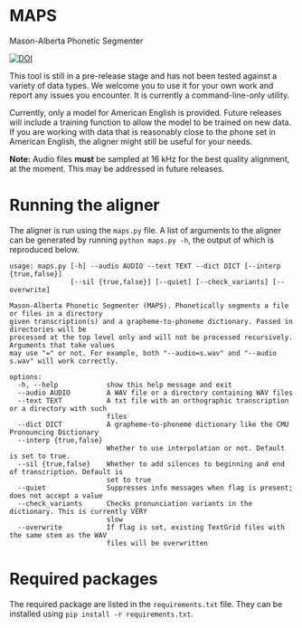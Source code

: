 # MAPS

Mason-Alberta Phonetic Segmenter

[![DOI](https://zenodo.org/badge/703623203.svg)](https://zenodo.org/doi/10.5281/zenodo.10035627)

This tool is still in a pre-release stage and has not been tested against a variety of data types. We welcome you to use it for your own work and report any issues you encounter. It is currently a command-line-only utility.

Currently, only a model for American English is provided. Future releases will include a training function to allow the model to be trained on new data. If you are working with data that is reasonably close to the phone set in American English, the aligner might still be useful for your needs.

**Note:** Audio files **must** be sampled at 16 kHz for the best quality alignment, at the moment. This may be addressed in future releases.

# Running the aligner

The aligner is run using the `maps.py` file. A list of arguments to the aligner can be generated by running `python maps.py -h`, the output of which is reproduced below.

```
usage: maps.py [-h] --audio AUDIO --text TEXT --dict DICT [--interp {true,false}]
               [--sil {true,false}] [--quiet] [--check_variants] [--overwrite]

Mason-Alberta Phonetic Segmenter (MAPS). Phonetically segments a file or files in a directory
given transcription(s) and a grapheme-to-phoneme dictionary. Passed in directories will be
processed at the top level only and will not be processed recursively. Arguments that take values
may use "=" or not. For example, both "--audio=s.wav" and "--audio s.wav" will work correctly.

options:
  -h, --help            show this help message and exit
  --audio AUDIO         A WAV file or a directory containing WAV files
  --text TEXT           A txt file with an orthographic transcription or a directory with such
                        files
  --dict DICT           A grapheme-to-phoneme dictionary like the CMU Pronouncing Dictionary
  --interp {true,false}
                        Whether to use interpolation or not. Default is set to true.
  --sil {true,false}    Whether to add silences to beginning and end of transcription. Default is
                        set to true
  --quiet               Suppresses info messages when flag is present; does not accept a value
  --check_variants      Checks pronunciation variants in the dictionary. This is currently VERY
                        slow
  --overwrite           If flag is set, existing TextGrid files with the same stem as the WAV
                        files will be overwritten
```

# Required packages

The required package are listed in the `requirements.txt` file. They can be installed using `pip install -r requirements.txt`.
